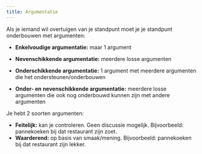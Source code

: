 ```yaml
---
title: Argumentatie
---
```


Als je iemand wil overtuigen van je standpunt moet je je standpunt onderbouwen met argumenten:

- **Enkelvoudige argumentatie:** maar 1 argument

- **Nevenschikkende argumentatie:** meerdere losse argumenten

- **Onderschikkende argumentatie:** 1 argument met meerdere argumenten die het ondersteunen/onderbouwen

- **Onder- en nevenschikkende argumentatie:** meerdere losse argumenten die ook nog onderbouwd kunnen zijn met andere argumenten

Je hebt 2 soorten argumenten:

- **Feitelijk:** kan je controleren. Geen discussie mogelijk. Bijvoorbeeld: pannekoeken bij dat restaurant zijn zoet.
- **Waarderend:** op basis van smaak/mening. Bijvoorbeeld: pannekoeken bij dat restaurant zijn lekker.
